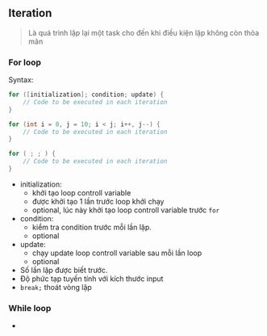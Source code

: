 ## Iteration

> Là quá trình lặp lại một task cho đến khi điều kiện lặp không còn thỏa mãn
### For loop

Syntax:
```java
for ([initialization]; condition; update) {  
    // Code to be executed in each iteration  
}

for (int i = 0, j = 10; i < j; i++, j--) {
    // Code to be executed in each iteration
}

for ( ; ; ) {
	// Code to be executed in each iteration
}
```

- initialization:
	- khởi tạo loop controll variable
	- được khởi tạo 1 lần trước loop khởi chạy
	- optional, lúc này khởi tạo loop controll variable trước `for`
- condition:
	- kiểm tra condition trước mỗi lần lặp.
	- optional
- update:
	- chạy update loop controll variable sau mỗi lần loop
	- optional
- Số lần lặp được biết trước.
- Độ phức tạp tuyến tính với kích thước input
- `break;` thoát vòng lặp

### While loop

- 